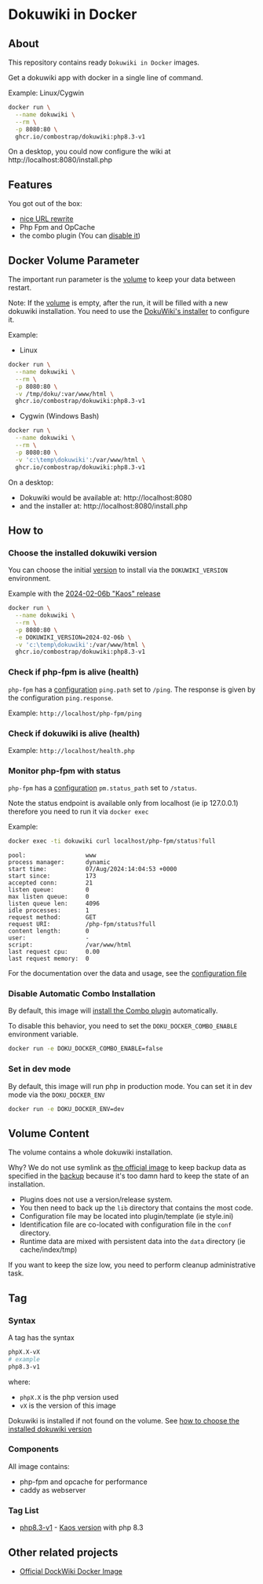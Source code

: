 # Dokuwiki in Docker


## About
This repository contains ready `Dokuwiki in Docker` images.

Get a dokuwiki app with docker in a single line of command.

Example: Linux/Cygwin
```bash
docker run \
  --name dokuwiki \
  --rm \
  -p 8080:80 \
  ghcr.io/combostrap/dokuwiki:php8.3-v1
```

On a desktop, you could now configure the wiki at http://localhost:8080/install.php

## Features

You got out of the box:
* [nice URL rewrite ](https://www.dokuwiki.org/rewrite)
* Php Fpm and OpCache
* the combo plugin (You can [disable it](#disable-automatic-combo-installation))

## Docker Volume Parameter

The important run parameter is the [volume](#volume-content) to keep
your data between restart.

Note: If the [volume](#volume-content) is empty, after the run, it will be filled
with a new dokuwiki installation. 
You need to use the [DokuWiki's installer](https://www.dokuwiki.org/installer) to configure it.

Example:
* Linux
```bash
docker run \
  --name dokuwiki \
  --rm \
  -p 8080:80 \
  -v /tmp/doku/:var/www/html \
  ghcr.io/combostrap/dokuwiki:php8.3-v1
```
* Cygwin (Windows Bash)
```bash
docker run \
  --name dokuwiki \
  --rm \
  -p 8080:80 \
  -v 'c:\temp\dokuwiki':/var/www/html \
  ghcr.io/combostrap/dokuwiki:php8.3-v1
```

On a desktop:
* Dokuwiki would be available at: http://localhost:8080
* and the installer at: http://localhost:8080/install.php



## How to

### Choose the installed dokuwiki version

You can choose the initial [version](https://github.com/dokuwiki/dokuwiki/releases) 
to install via the `DOKUWIKI_VERSION` environment.

Example with the [2024-02-06b "Kaos" release](https://github.com/dokuwiki/dokuwiki/releases/tag/release-2024-02-06b)
```bash
docker run \
  --name dokuwiki \
  --rm \
  -p 8080:80 \
  -e DOKUWIKI_VERSION=2024-02-06b \
  -v 'c:\temp\dokuwiki':/var/www/html \
  ghcr.io/combostrap/dokuwiki:php8.3-v1
```

### Check if php-fpm is alive (health)

`php-fpm` has a [configuration](resources/conf/php-fpm/www.conf) `ping.path` set to `/ping`.
The response is given by the configuration `ping.response`.

Example: `http://localhost/php-fpm/ping`

### Check if dokuwiki is alive (health)


Example: `http://localhost/health.php`

### Monitor php-fpm with status

`php-fpm` has a [configuration](resources/conf/php-fpm/www.conf) `pm.status_path` set to `/status`.

Note the status endpoint is available only from localhost (ie ip 127.0.0.1)
therefore you need to run it via `docker exec`

Example: 
```bash
docker exec -ti dokuwiki curl localhost/php-fpm/status?full
```
```
pool:                 www
process manager:      dynamic
start time:           07/Aug/2024:14:04:53 +0000
start since:          173
accepted conn:        21
listen queue:         0
max listen queue:     0
listen queue len:     4096
idle processes:       1
request method:       GET
request URI:          /php-fpm/status?full
content length:       0
user:                 -
script:               /var/www/html
last request cpu:     0.00
last request memory:  0
```

For the documentation over the data and usage, see the [configuration file](resources/conf/php-fpm/www.conf)

### Disable Automatic Combo Installation

By default, this image will [install the Combo plugin](https://combostrap.com/get-started/how-to-install-combo-zzjmtimy)
automatically.

To disable this behavior, you need to set the `DOKU_DOCKER_COMBO_ENABLE` environment variable.

```bash
docker run -e DOKU_DOCKER_COMBO_ENABLE=false
```

### Set in dev mode

By default, this image will run php in production mode.
You can set it in dev mode via the `DOKU_DOCKER_ENV`

```bash
docker run -e DOKU_DOCKER_ENV=dev
```

## Volume Content

The volume contains a whole dokuwiki installation.

Why? We do not use symlink as [the official image](https://github.com/dokuwiki/docker/blob/main/root/build-setup.sh#L29)
to keep backup data as specified in the [backup](https://www.dokuwiki.org/faq:backup)
because it's too damn hard to keep the state of an installation.
* Plugins does not use a version/release system.
* You then need to back up the `lib` directory that contains the most code.
* Configuration file may be located into plugin/template (ie style.ini)
* Identification file are co-located with configuration file in the `conf` directory.
* Runtime data are mixed with persistent data into the `data` directory (ie cache/index/tmp)

If you want to keep the size low, you need to perform cleanup administrative task.


## Tag

### Syntax

A tag has the syntax
```bash
phpX.X-vX
# example
php8.3-v1
```
where:
* `phpX.X` is the php version used
* `vX` is the version of this image

Dokuwiki is installed if not found on the volume.
See [how to choose the installed dokuwiki version](#choose-the-installed-dokuwiki-version)

### Components

All image contains:
* php-fpm and opcache for performance
* caddy as webserver

### Tag List

* [php8.3-v1](Dockerfile) - [Kaos version](https://www.dokuwiki.org/changes#release_2024-02-06a_kaos) with php 8.3


## Other related projects

* [Official DockWiki Docker Image](https://github.com/dokuwiki/docker)